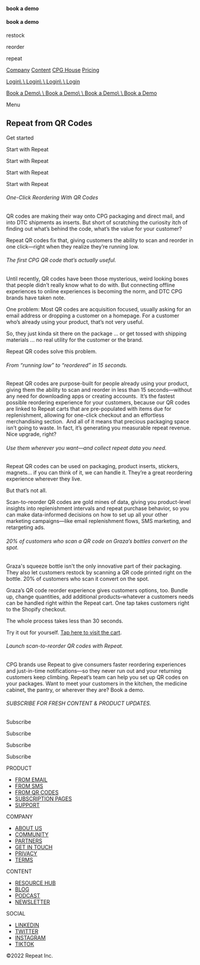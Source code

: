 #### book a demo

#### book a demo

restock

reorder

repeat

[Company](https://repeat.studiofreight.com/company) [Content](https://repeat.studiofreight.com/content) [CPG House](https://repeat.studiofreight.com/cpghouse) [Pricing](https://repeat.studiofreight.com/pricing)

[Login\\
\\
Login\\
\\
Login\\
\\
Login](https://backend.getrepeat.io/sign_in)

[Book a Demo\\
\\
Book a Demo\\
\\
Book a Demo\\
\\
Book a Demo](https://repeat.studiofreight.com/product/qr-codes?demo=true)

Menu

## Repeat from QR Codes

Get started

Start with Repeat

Start with Repeat

Start with Repeat

Start with Repeat

###### One-Click Reordering With QR Codes

QR codes are making their way onto CPG packaging and direct mail, and into DTC shipments as inserts. But short of scratching the curiosity itch of finding out what’s behind the code, what’s the value for your customer?

Repeat QR codes fix that, giving customers the ability to scan and reorder in one click—right when they realize they’re running low.

###### The first CPG QR code that’s actually useful.

Until recently, QR codes have been those mysterious, weird looking boxes that people didn’t really know what to do with. But connecting offline experiences to online experiences is becoming the norm, and DTC CPG brands have taken note.

One problem: Most QR codes are acquisition focused, usually asking for an email address or dropping a customer on a homepage. For a customer who’s already using your product, that’s not very useful.

So, they just kinda sit there on the package … or get tossed with shipping materials ... no real utility for the customer or the brand.

Repeat QR codes solve this problem.

###### From “running low” to “reordered” in 15 seconds.

Repeat QR codes are purpose-built for people already using your product, giving them the ability to scan and reorder in less than 15 seconds—without any need for downloading apps or creating accounts.
‍
It’s the fastest possible reordering experience for your customers, because our QR codes are linked to Repeat carts that are pre-populated with items due for replenishment, allowing for one-click checkout and an effortless merchandising section.
‍
And all of it means that precious packaging space isn’t going to waste. In fact, it’s generating you measurable repeat revenue. Nice upgrade, right?

###### Use them wherever you want—and collect repeat data you need.

Repeat QR codes can be used on packaging, product inserts, stickers, magnets… if you can think of it, we can handle it. They’re a great reordering experience wherever they live.

But that’s not all.

Scan-to-reorder QR codes are gold mines of data, giving you product-level insights into replenishment intervals and repeat purchase behavior, so you can make data-informed decisions on how to set up all your other marketing campaigns—like email replenishment flows, SMS marketing, and retargeting ads.

###### 20% of customers who scan a QR code on Graza’s bottles convert on the spot.

Graza's squeeze bottle isn't the only innovative part of their packaging. They also let customers restock by scanning a QR code printed right on the bottle. 20% of customers who scan it convert on the spot.

Graza’s QR code reorder experience gives customers options, too. Bundle up, change quantities, add additional products–whatever a customers needs can be handled right within the Repeat cart. One tap takes customers right to the Shopify checkout.

The whole process takes less than 30 seconds.

Try it out for yourself. [Tap here to visit the cart](https://graza.re-peat.shop/replenish?v=7aa91407b8e64441b6dae451abaa0ad6&utm_source=getrepeatio&utm_content=home_page&utm_campaign=getpepeatio_demo_link).

###### Launch scan-to-reorder QR codes with Repeat.

CPG brands use Repeat to give consumers faster reordering experiences and just-in-time notifications—so they never run out and your returning customers keep climbing. Repeat’s team can help you set up QR codes on your packages. Want to meet your customers in the kitchen, the medicine cabinet, the pantry, or wherever they are? Book a demo.

###### SUBSCRIBE FOR FRESH CONTENT & PRODUCT UPDATES.

Subscribe

Subscribe

Subscribe

Subscribe

PRODUCT

- [FROM EMAIL](https://repeat.studiofreight.com/product/klaviyo-replenishment-flows)
- [FROM SMS](https://repeat.studiofreight.com/product/sms)
- [FROM QR CODES](https://repeat.studiofreight.com/product/qr-codes)
- [SUBSCRIPTION PAGES](https://repeat.studiofreight.com/product/subscription-page)
- [SUPPORT](mailto:cs@getrepeat.io)

COMPANY

- [ABOUT US](https://repeat.studiofreight.com/company)
- [COMMUNITY](https://repeat.studiofreight.com/cpghouse)
- [PARTNERS](https://repeat.partnerpage.io/)
- [GET IN TOUCH](mailto:hello@getrepeat.io)
- [PRIVACY](https://repeat.studiofreight.com/legal/privacy-policy)
- [TERMS](https://repeat.studiofreight.com/legal/terms-of-service)

CONTENT

- [RESOURCE HUB](https://repeat.studiofreight.com/content)
- [BLOG](https://blog.getrepeat.io/)
- [PODCAST](https://open.spotify.com/show/09uTHnBt2GeNbhUtgajCRd?si=a827870e8ef64362)
- [NEWSLETTER](https://repeat.substack.com/)

SOCIAL

- [LINKEDIN](https://www.linkedin.com/company/getrepeat/)
- [TWITTER](https://twitter.com/get_repeat)
- [INSTAGRAM](https://www.instagram.com/getrepeat/)
- [TIKTOK](https://www.tiktok.com/@getrepeat)

©2022 Repeat Inc.
